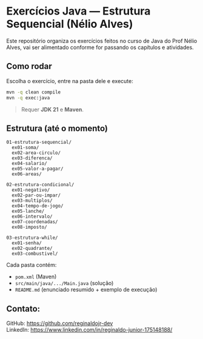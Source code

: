 # Exercícios Java — Estrutura Sequencial (Nélio Alves)

Este repositório organiza os exercícios feitos no curso de Java do Prof Nélio Alves, vai ser alimentado conforme for passando os capítulos e atividades.

## Como rodar
Escolha o exercício, entre na pasta dele e execute:
```bash
mvn -q clean compile
mvn -q exec:java
```

> Requer **JDK 21** e **Maven**.

## Estrutura (até o momento)
```
01-estrutura-sequencial/
  ex01-soma/
  ex02-area-circulo/
  ex03-diferenca/
  ex04-salario/
  ex05-valor-a-pagar/
  ex06-areas/

02-estrutura-condicional/
  ex01-negativo/
  ex02-par-ou-impar/
  ex03-multiplos/
  ex04-tempo-de-jogo/
  ex05-lanche/
  ex06-intervalo/
  ex07-coordenadas/
  ex08-imposto/

03-estrutura-while/
  ex01-senha/
  ex02-quadrante/
  ex03-combustivel/
```

Cada pasta contém:
- `pom.xml` (Maven)
- `src/main/java/.../Main.java` (solução)
- `README.md` (enunciado resumido + exemplo de execução)


## **Contato:**
GitHub: https://github.com/reginaldojr-dev  
LinkedIn: https://www.linkedin.com/in/reginaldo-junior-175148188/